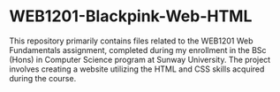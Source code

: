 # WEB1201-Blackpink-Web-HTML
This repository primarily contains files related to the WEB1201 Web Fundamentals assignment, completed during my enrollment in the BSc (Hons) in Computer Science program at Sunway University. The project involves creating a website utilizing the HTML and CSS skills acquired during the course.
